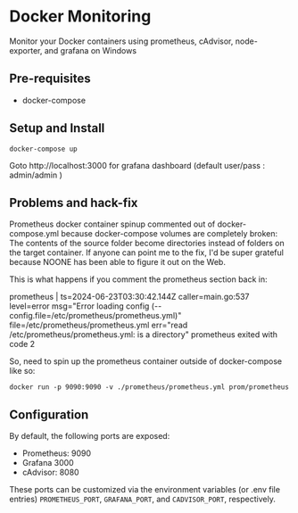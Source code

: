 # Docker Monitoring
Monitor your Docker containers using prometheus, cAdvisor, node-exporter, and grafana on Windows

## Pre-requisites

* docker-compose

## Setup and Install

```docker-compose up```

Goto http://localhost:3000 for grafana dashboard (default user/pass : admin/admin )

## Problems and hack-fix

Prometheus docker container spinup commented out of docker-compose.yml because docker-compose volumes are completely broken:
The contents of the source folder become directories instead of folders on the target container. If anyone can point me to the fix, I'd be super grateful because NOONE has been able to figure it out on the Web.

This is what happens if you comment the prometheus section back in:

prometheus       | ts=2024-06-23T03:30:42.144Z caller=main.go:537 level=error msg="Error loading config (--config.file=/etc/prometheus/prometheus.yml)" file=/etc/prometheus/prometheus.yml err="read /etc/prometheus/prometheus.yml: is a directory"
prometheus exited with code 2

So, need to spin up the prometheus container outside of docker-compose like so:

```docker run -p 9090:9090 -v ./prometheus/prometheus.yml prom/prometheus```

## Configuration

By default, the following ports are exposed:

* Prometheus: 9090
* Grafana 3000
* cAdvisor: 8080

These ports can be customized via the environment variables (or .env file entries) `PROMETHEUS_PORT`, `GRAFANA_PORT`, and `CADVISOR_PORT`, respectively.
